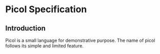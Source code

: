 # Picol Specification

## Introduction

Picol is a small language for demonstrative purpose. The name of
picol follows its simple and limited feature.



